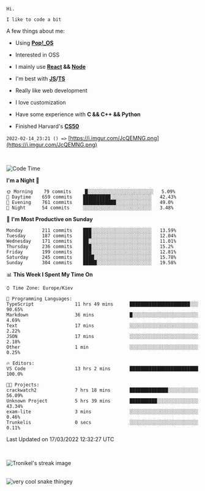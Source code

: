 ```
Hi.

I like to code a bit
```

A few things about me:

-   Using **[Pop!\_OS](https://pop.system76.com/)**

-   Interested in OSS

-   I mainly use **[React](https://reactjs.org/) && [Node](https://nodejs.org/en/)**

-   I'm best with **[JS](https://www.javascript.com/)/[TS](https://www.typescriptlang.org/)**

-   Really like web development

-   I love customization

-   Have some experience with **C && C++ && Python**

-   Finished Harvard's **[CS50](https://cs50.harvard.edu)**

`2022-02-14_23:21 () =>` [https://i.imgur.com/JcQEMNG.png](https://i.imgur.com/JcQEMNG.png)

<br>

<!--START_SECTION:waka-->
![Code Time](http://img.shields.io/badge/Code%20Time-427%20hrs%208%20mins-blue)

**I'm a Night 🦉** 

```text
🌞 Morning    79 commits     █░░░░░░░░░░░░░░░░░░░░░░░░   5.09% 
🌆 Daytime    659 commits    ██████████░░░░░░░░░░░░░░░   42.43% 
🌃 Evening    761 commits    ████████████░░░░░░░░░░░░░   49.0% 
🌙 Night      54 commits     ░░░░░░░░░░░░░░░░░░░░░░░░░   3.48%

```
📅 **I'm Most Productive on Sunday** 

```text
Monday       211 commits    ███░░░░░░░░░░░░░░░░░░░░░░   13.59% 
Tuesday      187 commits    ███░░░░░░░░░░░░░░░░░░░░░░   12.04% 
Wednesday    171 commits    ██░░░░░░░░░░░░░░░░░░░░░░░   11.01% 
Thursday     236 commits    ███░░░░░░░░░░░░░░░░░░░░░░   15.2% 
Friday       199 commits    ███░░░░░░░░░░░░░░░░░░░░░░   12.81% 
Saturday     245 commits    ████░░░░░░░░░░░░░░░░░░░░░   15.78% 
Sunday       304 commits    █████░░░░░░░░░░░░░░░░░░░░   19.58%

```


📊 **This Week I Spent My Time On** 

```text
⌚︎ Time Zone: Europe/Kiev

💬 Programming Languages: 
TypeScript               11 hrs 49 mins      ██████████████████████░░░   90.65% 
Markdown                 36 mins             █░░░░░░░░░░░░░░░░░░░░░░░░   4.69% 
Text                     17 mins             ░░░░░░░░░░░░░░░░░░░░░░░░░   2.22% 
JSON                     17 mins             ░░░░░░░░░░░░░░░░░░░░░░░░░   2.18% 
Other                    1 min               ░░░░░░░░░░░░░░░░░░░░░░░░░   0.25%

🔥 Editors: 
VS Code                  13 hrs 2 mins       █████████████████████████   100.0%

🐱‍💻 Projects: 
crackwatch2              7 hrs 18 mins       ██████████████░░░░░░░░░░░   56.09% 
Unknown Project          5 hrs 39 mins       ██████████░░░░░░░░░░░░░░░   43.34% 
exam-lite                3 mins              ░░░░░░░░░░░░░░░░░░░░░░░░░   0.46% 
Trunkelis                0 secs              ░░░░░░░░░░░░░░░░░░░░░░░░░   0.11%

```


 Last Updated on 17/03/2022 12:32:27 UTC
<!--END_SECTION:waka-->

<br>

<p><img align="center" src="https://github-readme-streak-stats.herokuapp.com/?user=Trunkelis&theme=dark" alt="Tronikel's streak image" /></p>

<br>

<img title="" src="https://raw.githubusercontent.com/Trunkelis/Trunkelis/output/github-contribution-grid-snake.svg" alt="very cool snake thingey" data-align="left">

